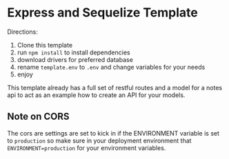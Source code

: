 # Express and Sequelize Template

Directions:
1. Clone this template
1. run `npm install` to install dependencies
1. download drivers for preferred database
1. rename `template.env` to `.env` and change variables for your needs
1. enjoy

This template already has a full set of restful routes and a model for a notes api to act as an example how to create an API for your models.

## Note on CORS

The cors are settings are set to kick in if the ENVIRONMENT variable is set to `production` so make sure in your deployment environment that `ENVIRONMENT=production` for your environment variables.